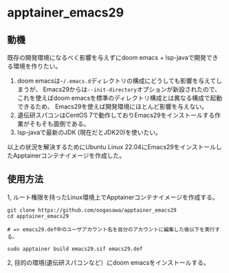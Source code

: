 # apptainer_emacs29

## 動機

既存の開発環境になるべく影響を与えずにdoom emacs + lsp-javaで開発できる環境を作りたい。

1. doom emacsは`~/.emacs.d`ディレクトリの構成にどうしても影響を与えてしまうが、
Emacs29からは`--init-directory`オプションが新設されたので、これを使えばdoom emacsを標準のディレクトリ構成とは異なる構成で起動できるため、
Emacs29を使えば開発環境にほとんど影響を与えない。
2. 遺伝研スパコンはCentOS 7で動作しておりEmacs29をインストールする作業がそもそも面倒である。
3. lsp-javaで最新のJDK (現在だとJDK20)を使いたい。

以上の状況を解決するためにUbuntu Linux 22.04にEmacs29をインストールしたApptainerコンテナイメージを作成した。

## 使用方法

1, ルート権限を持ったLinux環境上でApptainerコンテナイメージを作成する。

```
git clone https://github.com/oogasawa/apptainer_emacs29
cd apptainer_emacs29

# => emacs29.def中のユーザアカウント名を自分のアカウントに編集した後以下を実行する。

sudo apptainer build emacs29.sif emacs29.def
```

2, 目的の環境(遺伝研スパコンなど）にdoom emacsをインストールする。

```
```

